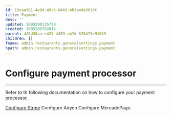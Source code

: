 ```yaml
---
id: 19caa901-4e9d-49c6-84b9-4b3a4da301dc
title: Payment
desc: ''
updated: 1605290135739
created: 1605205702816
parent: d28d38aa-e425-4489-ab7d-676475e91019
children: []
fname: admin.restaurants.generalsettings.payment
hpath: admin.restaurants.generalsettings.payment
---
```

<!-- CSS -->

<link rel="stylesheet" href="https://cdn.jsdelivr.net/npm/bootstrap@4.5.3/dist/css/bootstrap.min.css" integrity="sha384-TX8t27EcRE3e/ihU7zmQxVncDAy5uIKz4rEkgIXeMed4M0jlfIDPvg6uqKI2xXr2" crossorigin="anonymous">
<!-- jQuery and JS bundle w/ Popper.js -->
<script src="https://code.jquery.com/jquery-3.5.1.slim.min.js" integrity="sha384-DfXdz2htPH0lsSSs5nCTpuj/zy4C+OGpamoFVy38MVBnE+IbbVYUew+OrCXaRkfj" crossorigin="anonymous"></script>
<script src="https://cdn.jsdelivr.net/npm/bootstrap@4.5.3/dist/js/bootstrap.bundle.min.js" integrity="sha384-ho+j7jyWK8fNQe+A12Hb8AhRq26LrZ/JpcUGGOn+Y7RsweNrtN/tE3MoK7ZeZDyx" crossorigin="anonymous"></script>
<!-- Font Awesome -->
<script src="https://kit.fontawesome.com/489c6dd9c4.js" crossorigin="anonymous"></script>

# Configure payment processor

* * *

Refer to th following documentation on how to configure your payment processor.

[Configure Stripe](a0540556-6e35-40c0-9904-974727fd2405)
Configure Adyen
Configure MercadoPago

